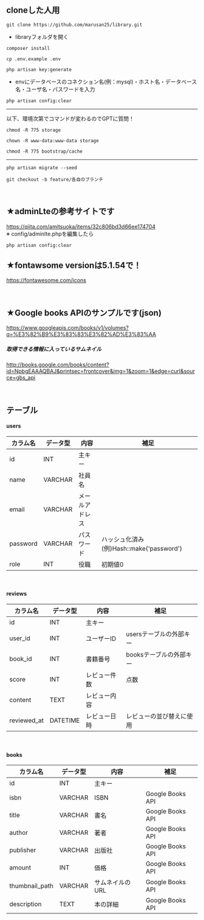 ## cloneした人用
```
git clone https://github.com/marusan25/library.git
```
- libraryフォルダを開く
```
composer install
```
```
cp .env.example .env
```
```
php artisan key:generate
```
- envにデータベースのコネクション名(例：mysql)・ホスト名・データベース名・ユーザ名・パスワードを入力
```
php artisan config:clear
```

---
以下、環境次第でコマンドが変わるのでGPTに質問！
```
chmod -R 775 storage
```
```
chown -R www-data:www-data storage
```
```
chmod -R 775 bootstrap/cache
```
---

```
php artisan migrate --seed
```
```
git checkout -b feature/各自のブランチ
```

<br>


## ★adminLteの参考サイトです
https://qiita.com/amitsuoka/items/32c806bd3d66ee174704  
※ config/adminlte.phpを編集したら
```
php artisan config:clear
```


## ★fontawsome versionは5.1.54で！
https://fontawesome.com/icons

<br>

## ★Google books APIのサンプルです(json)
https://www.googleapis.com/books/v1/volumes?q=%E3%82%B9%E3%83%83%E3%82%AD%E3%83%AA

##### 取得できる情報に入っているサムネイル
http://books.google.com/books/content?id=NpbgEAAAQBAJ&printsec=frontcover&img=1&zoom=1&edge=curl&source=gbs_api


<br>

## テーブル
#### users
|カラム名|データ型|内容|補足|
|--------|------|------|------|
|id|INT|主キー||
|name|VARCHAR|社員名||
|email|VARCHAR|メールアドレス||
|password|VARCHAR|パスワード|ハッシュ化済み(例)Hash::make('password')|
|role|INT|役職|初期値0|

<br>

#### reviews
|カラム名|データ型|内容|補足|
|-----------|-----------|-----------|-----------|
|id|INT|主キー||
|user_id|INT|ユーザーID|usersテーブルの外部キー|
|book_id|INT|書籍番号|booksテーブルの外部キー|
|score|INT|レビュー件数|点数|
|content|TEXT|レビュー内容||
|reviewed_at|DATETIME|レビュー日時|レビューの並び替えに使用|

<br>

#### books
|カラム名|データ型|内容|補足|
|-----------|-----------|-----------|-----------|
|id|INT|主キー||
|isbn|VARCHAR|ISBN|Google Books API|
|title|VARCHAR|書名|Google Books API|
|author|VARCHAR|著者|Google Books API|
|publisher|VARCHAR|出版社|Google Books API|
|amount|INT|価格|Google Books API|
|thumbnail_path|VARCHAR|サムネイルのURL|Google Books API|
|description|TEXT|本の詳細|Google Books API|


